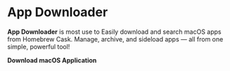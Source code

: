 # App Downloader
**App Downloader** is most use to Easily download and search macOS apps from Homebrew Cask. Manage, archive, and sideload apps — all from one simple, powerful tool! 

**Download macOS Application**


